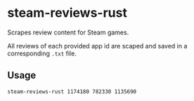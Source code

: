 # steam-reviews-rust

Scrapes review content for Steam games.

All reviews of each provided app id are scaped and saved in a corresponding `.txt` file.

## Usage

```bash
steam-reviews-rust 1174180 782330 1135690
```
